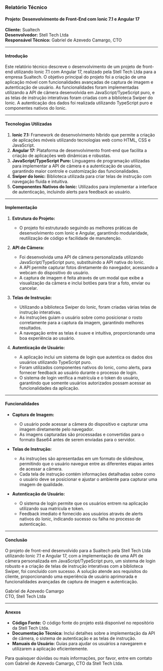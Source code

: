 ### Relatório Técnico

#### Projeto: Desenvolvimento de Front-End com Ionic 7.1 e Angular 17

**Cliente:** Sualtech  
**Desenvolvedor:** Stell Tech Ltda  
**Responsável Técnico:** Gabriel de Azevedo Camargo, CTO

---

#### Introdução

Este relatório técnico descreve o desenvolvimento de um projeto de front-end utilizando Ionic 7.1 com Angular 17, realizado pela Stell Tech Ltda para a empresa Sualtech. O objetivo principal do projeto foi a criação de uma aplicação móvel com funcionalidades avançadas de captura de imagem e autenticação de usuário. As funcionalidades foram implementadas utilizando a API de câmera desenvolvida em JavaScript/TypeScript puro, e as telas de instrução interativas foram criadas com a biblioteca Swiper do Ionic. A autenticação dos dados foi realizada utilizando TypeScript puro e componentes nativos do Ionic.

---

#### Tecnologias Utilizadas

1. **Ionic 7.1:** Framework de desenvolvimento híbrido que permite a criação de aplicações móveis utilizando tecnologias web como HTML, CSS e JavaScript.
2. **Angular 17:** Plataforma de desenvolvimento front-end que facilita a criação de aplicações web dinâmicas e robustas.
3. **JavaScript/TypeScript Puro:** Linguagens de programação utilizadas para implementar a API de câmera e a autenticação de usuários, garantindo maior controle e customização das funcionalidades.
4. **Swiper do Ionic:** Biblioteca utilizada para criar telas de instrução com navegação fluida e intuitiva.
5. **Componentes Nativos do Ionic:** Utilizados para implementar a interface de autenticação, incluindo alerts para feedback ao usuário.

---

#### Implementação

1. **Estrutura do Projeto:**
   - O projeto foi estruturado seguindo as melhores práticas de desenvolvimento com Ionic e Angular, garantindo modularidade, reutilização de código e facilidade de manutenção.
   
2. **API de Câmera:**
   - Foi desenvolvida uma API de câmera personalizada utilizando JavaScript/TypeScript puro, substituindo a API nativa do Ionic.
   - A API permite capturar fotos diretamente do navegador, acessando a webcam do dispositivo do usuário.
   - A captura de imagem é feita através de um modal que exibe a visualização da câmera e inclui botões para tirar a foto, enviar ou cancelar.

3. **Telas de Instrução:**
   - Utilizando a biblioteca Swiper do Ionic, foram criadas várias telas de instrução interativas.
   - As instruções guiam o usuário sobre como posicionar o rosto corretamente para a captura da imagem, garantindo melhores resultados.
   - A navegação entre as telas é suave e intuitiva, proporcionando uma boa experiência ao usuário.

4. **Autenticação de Usuário:**
   - A aplicação inclui um sistema de login que autentica os dados dos usuários utilizando TypeScript puro.
   - Foram utilizados componentes nativos do Ionic, como alerts, para fornecer feedback ao usuário durante o processo de login.
   - O sistema de login verifica a matrícula e o token do usuário, garantindo que somente usuários autorizados possam acessar as funcionalidades da aplicação.

---

#### Funcionalidades

- **Captura de Imagem:**
  - O usuário pode acessar a câmera do dispositivo e capturar uma imagem diretamente pelo navegador.
  - As imagens capturadas são processadas e convertidas para o formato Base64 antes de serem enviadas para o servidor.

- **Telas de Instrução:**
  - As instruções são apresentadas em um formato de slideshow, permitindo que o usuário navegue entre as diferentes etapas antes de acessar a câmera.
  - Cada tela de instrução contém informações detalhadas sobre como o usuário deve se posicionar e ajustar o ambiente para capturar uma imagem de qualidade.

- **Autenticação de Usuário:**
  - O sistema de login permite que os usuários entrem na aplicação utilizando sua matrícula e token.
  - Feedback imediato é fornecido aos usuários através de alerts nativos do Ionic, indicando sucesso ou falha no processo de autenticação.

---

#### Conclusão

O projeto de front-end desenvolvido para a Sualtech pela Stell Tech Ltda utilizando Ionic 7.1 e Angular 17, com a implementação de uma API de câmera personalizada em JavaScript/TypeScript puro, um sistema de login robusto e a criação de telas de instrução interativas com a biblioteca Swiper, foi concluído com sucesso. A solução atende aos requisitos do cliente, proporcionando uma experiência de usuário aprimorada e funcionalidades avançadas de captura de imagem e autenticação.

Gabriel de Azevedo Camargo  
CTO, Stell Tech Ltda

---

#### Anexos

- **Código Fonte:** O código fonte do projeto está disponível no repositório da Stell Tech Ltda.
- **Documentação Técnica:** Inclui detalhes sobre a implementação da API de câmera, o sistema de autenticação e as telas de instrução.
- **Manuais do Usuário:** Guias para ajudar os usuários a navegarem e utilizarem a aplicação eficientemente.

Para quaisquer dúvidas ou mais informações, por favor, entre em contato com Gabriel de Azevedo Camargo, CTO da Stell Tech Ltda.
